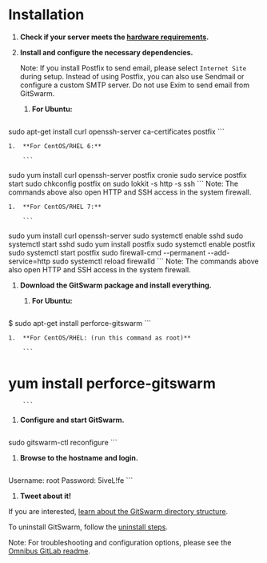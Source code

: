 # Installation

1.  **Check if your server meets the [hardware
    requirements](requirements.md).**

1.  **Install and configure the necessary dependencies.**

    Note: If you install Postfix to send email, please select
    `Internet Site` during setup. Instead of using Postfix, you can also
    use Sendmail or configure a custom SMTP server. Do not use Exim to send
    email from GitSwarm.

    1.  **For Ubuntu:**

        ```
sudo apt-get install curl openssh-server ca-certificates postfix
        ```

    1.  **For CentOS/RHEL 6:**

        ```
sudo yum install curl openssh-server postfix cronie
sudo service postfix start
sudo chkconfig postfix on
sudo lokkit -s http -s ssh
        ```
        Note: The commands above also open HTTP and SSH access in the
        system firewall.

    1.  **For CentOS/RHEL 7:**

        ```
sudo yum install curl openssh-server
sudo systemctl enable sshd
sudo systemctl start sshd
sudo yum install postfix
sudo systemctl enable postfix
sudo systemctl start postfix
sudo firewall-cmd --permanent --add-service=http
sudo systemctl reload firewalld
        ```
        Note: The commands above also open HTTP and SSH access in the
        system firewall.

1.  **Download the GitSwarm package and install everything.**

    1.  **For Ubuntu:**

        ```
$ sudo apt-get install perforce-gitswarm
        ```

    1.  **For CentOS/RHEL: (run this command as root)**

        ```
# yum install perforce-gitswarm
        ```

1.  **Configure and start GitSwarm.**

    ```
sudo gitswarm-ctl reconfigure
    ```

1.  **Browse to the hostname and login.**

    ```
Username: root
Password: 5iveL!fe
    ```

1.  **Tweet about it!**

If you are interested, [learn about the GitSwarm directory
structure](structure.md).

To uninstall GitSwarm, follow the [uninstall steps](uninstall.md).

Note: For troubleshooting and configuration options, please see the
[Omnibus GitLab
readme](https://gitlab.com/gitlab-org/omnibus-gitlab/blob/master/README.md).
